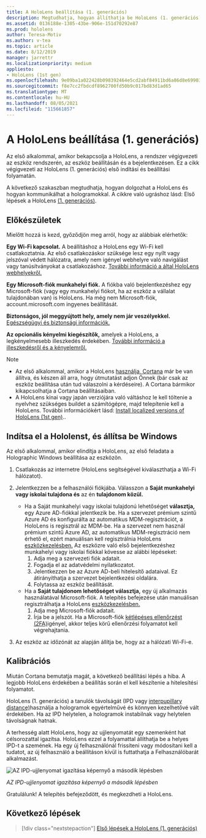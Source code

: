 ```yaml
---
title: A HoloLens beállítása (1. generációs)
description: Megtudhatja, hogyan állíthatja be HoloLens (1. generációs) első alkalommal egy Microsoft- (MSA-) vagy Azure Active Directory- (AAD-) fiókkal az Wi-Fi-hálózaton keresztül.
ms.assetid: 0136188e-1305-43be-906e-151d70292e87
ms.prod: hololens
author: Teresa-Motiv
ms.author: v-tea
ms.topic: article
ms.date: 8/12/2019
manager: jarrettr
ms.localizationpriority: medium
appliesto:
- HoloLens (1st gen)
ms.openlocfilehash: 9e09ba1a022428b098392464e5cd2abf84911bd6a86d8e699036b8fc4f91470a
ms.sourcegitcommit: f8e7cc2fbdcdf8962700fd50b9c017bd83d1ad65
ms.translationtype: MT
ms.contentlocale: hu-HU
ms.lasthandoff: 08/05/2021
ms.locfileid: "115661857"
---
```

# <a name="set-up-your-hololens-1st-gen"></a>A HoloLens beállítása (1. generációs)

Az első alkalommal, amikor bekapcsolja a HoloLens, a rendszer végigvezeti az eszköz rendszerén, az eszköz beállításán és a bejelentkezésen.  Ez a cikk végigvezeti az HoloLens (1. generációs) első indítási és beállítási folyamatán.

A következő szakaszban megtudhatja, hogyan dolgozhat a HoloLens és hogyan kommunikálhat a hologramokkal. A cikkre való ugráshoz lásd: Első lépések a HoloLens [(1. generációs)](hololens1-basic-usage.md).

## <a name="before-you-start"></a>Előkészületek

Mielőtt hozzá is kezd, győződjön meg arról, hogy az alábbiak elérhetők:

**Egy Wi-Fi kapcsolat.** A beállításhoz a HoloLens egy Wi-Fi kell csatlakoztatnia. Az első csatlakozáskor szüksége lesz egy nyílt vagy jelszóval védett hálózatra, amely nem igényel webhelyre való navigálást vagy tanúsítványokat a csatlakozáshoz. [További információ a által HoloLens webhelyekről.](hololens-offline.md)

**Egy Microsoft-fiók munkahelyi fiók.** A fiókba való bejelentkezéshez egy Microsoft-fiók (vagy egy munkahelyi fiókot, ha az eszköz a vállalat tulajdonában van) is HoloLens. Ha még nem Microsoft-fiók, account.microsoft.com ingyenes beállítását. [](https://account.microsoft.com)

**Biztonságos, jól meggyújtott hely, amely nem jár veszélyekkel.** [Egészségügyi és biztonsági információk.](https://go.microsoft.com/fwlink/p/?LinkId=746661)

**Az opcionális kényelmi kiegészítők,** amelyek a HoloLens, a legkényelmesebb illeszkedés érdekében. [További információ a illeszkedésről és a kényelemről.](https://support.microsoft.com/help/12632/hololens-fit-your-hololens)

> [!NOTE]
>  
> - Az első alkalommal, amikor a HoloLens [használja, Cortana](hololens-cortana.md) már be van állítva, és készen áll arra, hogy útmutatást adjon Önnek (bár csak az eszköz beállítása után tud válaszolni a kérdéseire). A Cortana bármikor kikapcsolhatja a Cortana beállításaiban.
> - A HoloLens kínai vagy japán verziójára való váltáshoz le kell töltenie a nyelvhez szükséges buildet a számítógépre, majd telepítenie kell a HoloLens. További információkért lásd: [Install localized versions of HoloLens (1st gen)](hololens1-install-localized.md)..

## <a name="start-your-hololens-and-set-up-windows"></a>Indítsa el a Hololenst, és állítsa be Windows

Az első alkalommal, amikor elindítja a HoloLens, az első feladata a Holographic Windows beállítása az eszközön.

1. Csatlakozás az internetre (HoloLens segítségével kiválaszthatja a Wi-Fi hálózatot).

1. Jelentkezzen be a felhasználói fiókjába. Válasszon a **Saját munkahelyi vagy iskolai tulajdona és** az én **tulajdonom közül.**
    - Ha a Saját munkahelyi vagy iskolai tulajdonú lehetőséget **választja,** egy Azure AD-fiókkal jelentkezik be. Ha a szervezet prémium szintű Azure AD és konfigurálta az automatikus MDM-regisztrációt, a HoloLens is regisztrál az MDM-be. Ha a szervezet nem használ prémium szintű Azure AD, az automatikus MDM-regisztráció nem érhető el, ezért manuálisan kell regisztrálnia HoloLens [eszközkezelésben.](hololens-enroll-mdm.md#different-ways-to-enroll) Az eszközre való első bejelentkezéshez munkahelyi vagy iskolai fiókkal kövesse az alábbi lépéseket:
        1. Adja meg a szervezeti fiók adatait.
        1. Fogadja el az adatvédelmi nyilatkozatot.
        1. Jelentkezzen be az Azure AD-beli hitelesítő adataival. Ez átirányíthatja a szervezet bejelentkezési oldalára.
        1. Folytassa az eszköz beállítását.
    - Ha a **Saját tulajdonom lehetőséget választja,** egy új alkalmazás használatával Microsoft-fiók. A telepítés befejezése után manuálisan regisztrálhatja a HoloLens [eszközkezelésben.](hololens-enroll-mdm.md#different-ways-to-enroll)
        1. Adja meg Microsoft-fiók adatait.
        1. Írja be a jelszót. Ha a Microsoft-fiók [kétlépéses ellenőrzést (2FA)](https://blogs.technet.microsoft.com/microsoft_blog/2013/04/17/microsoft-account-gets-more-secure/)igényel, akkor teljes körű ellenőrzési folyamatot kell végrehajtania.

1. Az eszköz az időzónát az alapján állítja be, hogy az a hálózati Wi-Fi-e.

## <a name="calibration"></a>Kalibrációs

Miután Cortana bemutatja magát, a következő beállítási lépés a hiba. A legjobb HoloLens érdekében a beállítás során el kell készítenie a hitelesítési folyamatot.

HoloLens (1. generációs) a tanulók távolságát (IPD vagy [interpupillary distance)](https://en.wikipedia.org/wiki/Interpupillary_distance)használja a hologramok egyértelművé és könnyen kezelhetővé vált érdekében. Ha az IPD helytelen, a hologramok instabilnak vagy helytelen távolságnak hatnak.

A terhesség alatt HoloLens, hogy az ujjlenyomatát egy szemenként hat célsorozattal igazítsa. HoloLens ezzel a folyamattal állíthatja be a helyes IPD-t a szemének. Ha egy új felhasználónál frissíteni vagy módosítani kell a tudatot, az új felhasználó a beállításon kívül is futtathatja a Felhasználóbarát alkalmazást.

![AZ IPD-ujjlenyomat igazítása képernyő a második lépésben](./images/ipd-finger-alignment-300px.jpg)

*AZ IPD-ujjlenyomat igazítása képernyő a második lépésben*

Gratulálunk! A telepítés befejeződött, és megkezdheti a HoloLens.

## <a name="next-steps"></a>Következő lépések

> [!div class="nextstepaction"]
> [Első lépések a HoloLens (1. generációs)](hololens1-basic-usage.md)
